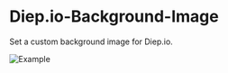# Diep.io-Background-Image
Set a custom background image for Diep.io.

![Example](https://media.discordapp.net/attachments/444699521398865943/563956609735327774/unknown.png)
